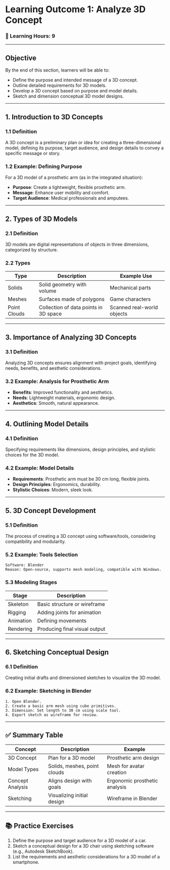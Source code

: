 # **Learning Outcome 1: Analyze 3D Concept**

### 📘 Learning Hours: 9

---

## Objective

By the end of this section, learners will be able to:
- Define the purpose and intended message of a 3D concept.
- Outline detailed requirements for 3D models.
- Develop a 3D concept based on purpose and model details.
- Sketch and dimension conceptual 3D model designs.

---

## 1. **Introduction to 3D Concepts**

### 1.1 Definition
A 3D concept is a preliminary plan or idea for creating a three-dimensional model, defining its purpose, target audience, and design details to convey a specific message or story.

### 1.2 Example: Defining Purpose
For a 3D model of a prosthetic arm (as in the integrated situation):
- **Purpose**: Create a lightweight, flexible prosthetic arm.
- **Message**: Enhance user mobility and comfort.
- **Target Audience**: Medical professionals and amputees.

---

## 2. **Types of 3D Models**

### 2.1 Definition
3D models are digital representations of objects in three dimensions, categorized by structure.

### 2.2 Types
| Type        | Description                              | Example Use                |
|-------------|------------------------------------------|----------------------------|
| Solids      | Solid geometry with volume               | Mechanical parts           |
| Meshes      | Surfaces made of polygons                | Game characters            |
| Point Clouds| Collection of data points in 3D space    | Scanned real-world objects |

---

## 3. **Importance of Analyzing 3D Concepts**

### 3.1 Definition
Analyzing 3D concepts ensures alignment with project goals, identifying needs, benefits, and aesthetic considerations.

### 3.2 Example: Analysis for Prosthetic Arm
- **Benefits**: Improved functionality and aesthetics.
- **Needs**: Lightweight materials, ergonomic design.
- **Aesthetics**: Smooth, natural appearance.

---

## 4. **Outlining Model Details**

### 4.1 Definition
Specifying requirements like dimensions, design principles, and stylistic choices for the 3D model.

### 4.2 Example: Model Details
- **Requirements**: Prosthetic arm must be 30 cm long, flexible joints.
- **Design Principles**: Ergonomics, durability.
- **Stylistic Choices**: Modern, sleek look.

---

## 5. **3D Concept Development**

### 5.1 Definition
The process of creating a 3D concept using software/tools, considering compatibility and modularity.

### 5.2 Example: Tools Selection
```plaintext
Software: Blender
Reason: Open-source, supports mesh modeling, compatible with Windows.
```

### 5.3 Modeling Stages
| Stage         | Description                        |
|---------------|------------------------------------|
| Skeleton      | Basic structure or wireframe       |
| Rigging       | Adding joints for animation        |
| Animation     | Defining movements                 |
| Rendering     | Producing final visual output      |

---

## 6. **Sketching Conceptual Design**

### 6.1 Definition
Creating initial drafts and dimensioned sketches to visualize the 3D model.

### 6.2 Example: Sketching in Blender
```plaintext
1. Open Blender.
2. Create a basic arm mesh using cube primitives.
3. Dimension: Set length to 30 cm using scale tool.
4. Export sketch as wireframe for review.
```

---

## ✅ Summary Table
| Concept               | Description                              | Example                        |
|-----------------------|------------------------------------------|--------------------------------|
| 3D Concept            | Plan for a 3D model                      | Prosthetic arm design          |
| Model Types           | Solids, meshes, point clouds             | Mesh for avatar creation       |
| Concept Analysis      | Aligns design with goals                 | Ergonomic prosthetic analysis  |
| Sketching             | Visualizing initial design               | Wireframe in Blender           |

---

## 📚 Practice Exercises
1. Define the purpose and target audience for a 3D model of a car.
2. Sketch a conceptual design for a 3D chair using sketching software (e.g., Autodesk SketchBook).
3. List the requirements and aesthetic considerations for a 3D model of a smartphone.